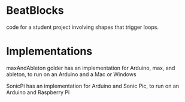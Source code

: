 # BeatBlocks
code for a student project involving shapes that trigger loops.


# Implementations
maxAndAbleton golder has an implementation for Arduino, max, and ableton, to run on an Arduino and a Mac or Windows

SonicPi has an implementation for Arduino and Sonic Pic, to run on an Arduino and Raspberry Pi
